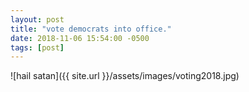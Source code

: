 ```yaml
---
layout: post
title: "vote democrats into office."
date: 2018-11-06 15:54:00 -0500
tags: [post]
---
```

![hail satan]({{ site.url }}/assets/images/voting2018.jpg)